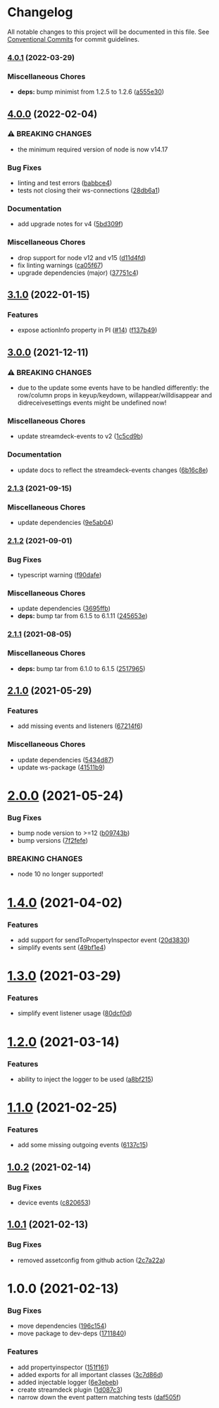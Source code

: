 # Changelog

All notable changes to this project will be documented in this file. See
[Conventional Commits](https://conventionalcommits.org) for commit guidelines.

### [4.0.1](https://github.com/rweich/streamdeck-ts/compare/v4.0.0...v4.0.1) (2022-03-29)


### Miscellaneous Chores

* **deps:** bump minimist from 1.2.5 to 1.2.6 ([a555e30](https://github.com/rweich/streamdeck-ts/commit/a555e3059011e423345355d33e58d9aeaf8a48c7))

## [4.0.0](https://github.com/rweich/streamdeck-ts/compare/v3.1.0...v4.0.0) (2022-02-04)


### ⚠ BREAKING CHANGES

* the minimum required version of node is now v14.17

### Bug Fixes

* linting and test errors ([babbce4](https://github.com/rweich/streamdeck-ts/commit/babbce43a7888da036caf1dbfeb0f24c8ec0c568))
* tests not closing their ws-connections ([28db6a1](https://github.com/rweich/streamdeck-ts/commit/28db6a1b54f6cdaf4e2376f4d91a031f6db539f8))


### Documentation

* add upgrade notes for v4 ([5bd309f](https://github.com/rweich/streamdeck-ts/commit/5bd309fb31fb87a95ad0dbe306b05a667dad9669))


### Miscellaneous Chores

* drop support for node v12 and v15 ([d11d4fd](https://github.com/rweich/streamdeck-ts/commit/d11d4fdd31560dac288467221bc755dbddf9bd8a))
* fix linting warnings ([ca05f67](https://github.com/rweich/streamdeck-ts/commit/ca05f6768dac03c1d9f7480f3d1eeb2486ebd7bb))
* upgrade dependencies (major) ([37751c4](https://github.com/rweich/streamdeck-ts/commit/37751c4c394a790d73956ee43ba0cb994b155130))

## [3.1.0](https://github.com/rweich/streamdeck-ts/compare/v3.0.0...v3.1.0) (2022-01-15)


### Features

* expose actionInfo property in PI ([#14](https://github.com/rweich/streamdeck-ts/issues/14)) ([f137b49](https://github.com/rweich/streamdeck-ts/commit/f137b49017b3e4ee442a415f35545674fb0c30b2))

## [3.0.0](https://github.com/rweich/streamdeck-ts/compare/v2.1.3...v3.0.0) (2021-12-11)


### ⚠ BREAKING CHANGES

* due to the update some events have to be handled differently:
the row/column props in keyup/keydown, willappear/willdisappear and
didreceivesettings events might be undefined now!

### Miscellaneous Chores

* update streamdeck-events to v2 ([1c5cd9b](https://github.com/rweich/streamdeck-ts/commit/1c5cd9b966a587dd5a297b9398924afdfe1f8772))


### Documentation

* update docs to reflect the streamdeck-events changes ([6b16c8e](https://github.com/rweich/streamdeck-ts/commit/6b16c8ee87f68da693f256d35d19c06dd6cc6bb6))

### [2.1.3](https://github.com/rweich/streamdeck-ts/compare/v2.1.2...v2.1.3) (2021-09-15)


### Miscellaneous Chores

* update dependencies ([9e5ab04](https://github.com/rweich/streamdeck-ts/commit/9e5ab0436e32a6296a27d94dcbcd104a335f5469))

### [2.1.2](https://github.com/rweich/streamdeck-ts/compare/v2.1.1...v2.1.2) (2021-09-01)


### Bug Fixes

* typescript warning ([f90dafe](https://github.com/rweich/streamdeck-ts/commit/f90dafec8e9543019639506b7ecd70274daf98e6))


### Miscellaneous Chores

* update dependencies ([3695ffb](https://github.com/rweich/streamdeck-ts/commit/3695ffba8183ef465ba33ed9405918068f099b8a))
* **deps:** bump tar from 6.1.5 to 6.1.11 ([245653e](https://github.com/rweich/streamdeck-ts/commit/245653ec42c97e3e06959a391dbe283dbadd4ca1))

### [2.1.1](https://github.com/rweich/streamdeck-ts/compare/v2.1.0...v2.1.1) (2021-08-05)


### Miscellaneous Chores

* **deps:** bump tar from 6.1.0 to 6.1.5 ([2517965](https://github.com/rweich/streamdeck-ts/commit/2517965395de710ebcfe07e1ac210a47e92f213a))

## [2.1.0](https://github.com/rweich/streamdeck-ts/compare/v2.0.0...v2.1.0) (2021-05-29)


### Features

* add missing events and listeners ([67214f6](https://github.com/rweich/streamdeck-ts/commit/67214f6e5650915b3a57b74215369068c7be1150))


### Miscellaneous Chores

* update dependencies ([5434d87](https://github.com/rweich/streamdeck-ts/commit/5434d8712012e0455a3477bf56914189f40f33d6))
* update ws-package ([41511b9](https://github.com/rweich/streamdeck-ts/commit/41511b9b4169d07e06a375117d55e37b3c5c54eb))

# [2.0.0](https://github.com/rweich/streamdeck-ts/compare/v1.4.0...v2.0.0) (2021-05-24)


### Bug Fixes

* bump node version to >=12 ([b09743b](https://github.com/rweich/streamdeck-ts/commit/b09743ba8b6dc9762dda124c47bbb4462ca7b994))
* bump versions ([7f2fefe](https://github.com/rweich/streamdeck-ts/commit/7f2fefe1f3250af23c183118a774d1085752e1fd))


### BREAKING CHANGES

* node 10 no longer supported!

# [1.4.0](https://github.com/rweich/streamdeck-ts/compare/v1.3.0...v1.4.0) (2021-04-02)


### Features

* add support for sendToPropertyInspector event ([20d3830](https://github.com/rweich/streamdeck-ts/commit/20d3830c6cce03f25dda84340b472a722cd93906))
* simplify events sent ([49bf1e4](https://github.com/rweich/streamdeck-ts/commit/49bf1e4f3f32803f09910455839b12a33cdf8b14))

# [1.3.0](https://github.com/rweich/streamdeck-ts/compare/v1.2.0...v1.3.0) (2021-03-29)


### Features

* simplify event listener usage ([80dcf0d](https://github.com/rweich/streamdeck-ts/commit/80dcf0ddf9593a4ac708675f98a7f2144f8798b5))

# [1.2.0](https://github.com/rweich/streamdeck-ts/compare/v1.1.0...v1.2.0) (2021-03-14)


### Features

* ability to inject the logger to be used ([a8bf215](https://github.com/rweich/streamdeck-ts/commit/a8bf215bc300162b91cb0b8f790515bd6e284ec9))

# [1.1.0](https://github.com/rweich/streamdeck-ts/compare/v1.0.2...v1.1.0) (2021-02-25)


### Features

* add some missing outgoing events ([6137c15](https://github.com/rweich/streamdeck-ts/commit/6137c155af9762525ab2e6688d46057cefb1aaf2))

## [1.0.2](https://github.com/rweich/streamdeck-ts/compare/v1.0.1...v1.0.2) (2021-02-14)


### Bug Fixes

* device events ([c820653](https://github.com/rweich/streamdeck-ts/commit/c820653e1f43f20c11ebcc695622a68aada8f652))

## [1.0.1](https://github.com/rweich/streamdeck-ts/compare/v1.0.0...v1.0.1) (2021-02-13)


### Bug Fixes

* removed assetconfig from github action ([2c7a22a](https://github.com/rweich/streamdeck-ts/commit/2c7a22a4802a083a9a98ed0a8672c347b8d7faf2))

# 1.0.0 (2021-02-13)


### Bug Fixes

* move dependencies ([196c154](https://github.com/rweich/streamdeck-ts/commit/196c154a7b5fbc37b3b39b72a24b7eef5089d2da))
* move package to dev-deps ([1711840](https://github.com/rweich/streamdeck-ts/commit/171184091ac2e29d0d48dfae8bc99b55fa0ef194))


### Features

* add propertyinspector ([151f161](https://github.com/rweich/streamdeck-ts/commit/151f16130fa88328767417fabaa128dbbd988d9b))
* added exports for all important classes ([3c7d86d](https://github.com/rweich/streamdeck-ts/commit/3c7d86d58355b18fe15f3853fae31654da29d71a))
* added injectable logger ([6e3ebeb](https://github.com/rweich/streamdeck-ts/commit/6e3ebeb37581330c64af7a5d3c4fa2096ec3ed90))
* create streamdeck plugin ([1d087c3](https://github.com/rweich/streamdeck-ts/commit/1d087c392a1028334099c0306aa4c0773126d9ad))
* narrow down the event pattern matching tests ([daf505f](https://github.com/rweich/streamdeck-ts/commit/daf505fe5e1fecac8e5bf671cb69d6252e65f5e4))
